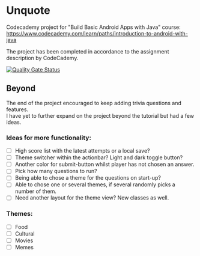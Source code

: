 # Unquote
Codecademy project for "Build Basic Android Apps with Java" course:\
https://www.codecademy.com/learn/paths/introduction-to-android-with-java

The project has been completed in accordance to the assignment description by CodeCademy.

[![Quality Gate Status](https://sonarcloud.io/api/project_badges/measure?project=AnnieOhlen_Unquote&metric=alert_status)](https://sonarcloud.io/summary/new_code?id=AnnieOhlen_Unquote)

## Beyond
The end of the project encouraged to keep adding trivia questions and features.\
I have yet to further expand on the project beyond the tutorial but had a few ideas.

### Ideas for more functionality:
* [ ] High score list with the latest attempts or a local save?
* [ ] Theme switcher within the actionbar? Light and dark toggle button?
* [ ] Another color for submit-button whilst player has not chosen an answer.
* [ ] Pick how many questions to run?
* [ ] Being able to chose a theme for the questions on start-up?
* [ ] Able to chose one or several themes, if several randomly picks a number of them.
* [ ] Need another layout for the theme view? New classes as well.

### Themes:
* [ ] Food
* [ ] Cultural
* [ ] Movies
* [ ] Memes
